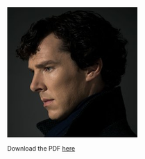 <object data="KristineZheng.pdf" type="application/pdf" height="842 px" width = "100%">
  <img src="sherlock.jpg" alt="PDF not found">
  <p>Download the PDF <a href="KristineZheng.pdf">here</a></p>
</object>